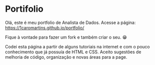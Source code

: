 # Portifolio

Olá, este é meu portfolio de Analista de Dados.
Acesse a página: https://1caromartins.github.io/portfolio/

Fique à vontade para fazer um fork e também criar o seu. 😁

Codei esta página a partir de alguns tutoriais na internet e com o pouco conhecimento que já possuía de HTML e CSS.
Aceito sugestões de melhoria de código, organização e novas áreas para a page.
